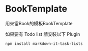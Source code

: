 # BookTemplate
用來當Book的模板BookTemplate

如果要有 Todo list 請安裝以下 Plugin
```sh
npm install markdown-it-task-lists
```
